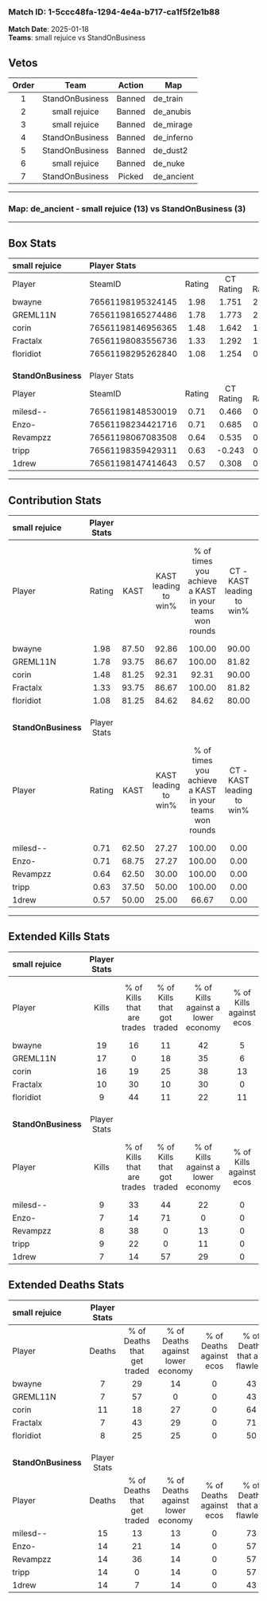 ### Match ID: 1-5ccc48fa-1294-4e4a-b717-ca1f5f2e1b88  
**Match Date**: 2025-01-18  
**Teams**: small rejuice vs StandOnBusiness  

## Vetos  

| Order | Team | Action | Map |
| :---: | :--: | :----: | --- |
| 1 | StandOnBusiness | Banned | de_train |
| 2 | small rejuice | Banned | de_anubis |
| 3 | small rejuice | Banned | de_mirage |
| 4 | StandOnBusiness | Banned | de_inferno |
| 5 | StandOnBusiness | Banned | de_dust2 |
| 6 | small rejuice | Banned | de_nuke |
| 7 | StandOnBusiness | Picked | de_ancient |

---  

### **Map**: de_ancient - small rejuice (13) vs StandOnBusiness (3)  
---  

## Box Stats  

| **small rejuice**   | Player Stats      |        |           |          |       |       |       |         |        |      |     |
| :- | :- | :-: | :-: | :-: | :-: | :-: | :-: | :-: | :-: | :-: | :-: |
| Player              | SteamID           | Rating | CT Rating | T Rating | KAST  |  ADR  | Kills | Assists | Deaths | K/D  | HS% |
| bwayne              | 76561198195324145 |  1.98  |   1.751   |  2.919   | 87.50 | 139.3 |  19   |    6    |   7    | 2.71 | 73  |
| GREML11N            | 76561198165274486 |  1.78  |   1.773   |  2.329   | 93.75 | 95.1  |  17   |    7    |   7    | 2.43 | 64  |
| corin               | 76561198146956365 |  1.48  |   1.642   |  1.261   | 81.25 | 90.6  |  16   |    6    |   11   | 1.45 | 37  |
| Fractalx            | 76561198083556736 |  1.33  |   1.292   |  1.893   | 93.75 | 72.1  |  10   |    7    |   7    | 1.43 | 70  |
| floridiot           | 76561198295262840 |  1.08  |   1.254   |  0.841   | 81.25 | 59.3  |   9   |    3    |   8    | 1.13 | 22  |
|                     |                   |        |           |          |       |       |       |         |        |      |     |
|                     |                   |        |           |          |       |       |       |         |        |      |     |
|                     |                   |        |           |          |       |       |       |         |        |      |     |
| **StandOnBusiness** | Player Stats      |        |           |          |       |       |       |         |        |      |     |
| Player              | SteamID           | Rating | CT Rating | T Rating | KAST  |  ADR  | Kills | Assists | Deaths | K/D  | HS% |
| milesd--            | 76561198148530019 |  0.71  |   0.466   |  0.961   | 62.50 | 58.6  |   9   |    3    |   15   | 0.60 | 44  |
| Enzo-               | 76561198234421716 |  0.71  |   0.685   |  0.861   | 68.75 | 66.7  |   7   |    4    |   14   | 0.50 | 85  |
| Revampzz            | 76561198067083508 |  0.64  |   0.535   |  0.891   | 62.50 | 43.6  |   8   |    2    |   14   | 0.57 | 50  |
| tripp               | 76561198359429311 |  0.63  |  -0.243   |  0.920   | 37.50 | 79.7  |   9   |    3    |   14   | 0.64 | 44  |
| 1drew               | 76561198147414643 |  0.57  |   0.308   |  0.706   | 50.00 | 65.3  |   7   |    4    |   14   | 0.50 | 71  |
---  

## Contribution Stats  

| **small rejuice**   | Player Stats |       |                      |                                                        |                           |                                                             |                          |                                                            |
| :- | :-: | :-: | :-: | :-: | :-: | :-: | :-: | :-: |
| Player              |    Rating    | KAST  | KAST leading to win% | % of times you achieve a KAST in your teams won rounds | CT - KAST leading to win% | CT - % of times you achieve a KAST in your teams won rounds | T - KAST leading to win% | T - % of times you achieve a KAST in your teams won rounds |
| bwayne              |     1.98     | 87.50 |        92.86         |                         100.00                         |           90.00           |                           100.00                            |          100.00          |                           100.00                           |
| GREML11N            |     1.78     | 93.75 |        86.67         |                         100.00                         |           81.82           |                           100.00                            |          100.00          |                           100.00                           |
| corin               |     1.48     | 81.25 |        92.31         |                         92.31                          |           90.00           |                           100.00                            |          100.00          |                           75.00                            |
| Fractalx            |     1.33     | 93.75 |        86.67         |                         100.00                         |           81.82           |                           100.00                            |          100.00          |                           100.00                           |
| floridiot           |     1.08     | 81.25 |        84.62         |                         84.62                          |           80.00           |                            88.89                            |          100.00          |                           75.00                            |
|                     |              |       |                      |                                                        |                           |                                                             |                          |                                                            |
|                     |              |       |                      |                                                        |                           |                                                             |                          |                                                            |
|                     |              |       |                      |                                                        |                           |                                                             |                          |                                                            |
| **StandOnBusiness** | Player Stats |       |                      |                                                        |                           |                                                             |                          |                                                            |
| Player              |    Rating    | KAST  | KAST leading to win% | % of times you achieve a KAST in your teams won rounds | CT - KAST leading to win% | CT - % of times you achieve a KAST in your teams won rounds | T - KAST leading to win% | T - % of times you achieve a KAST in your teams won rounds |
| milesd--            |     0.71     | 62.50 |        27.27         |                         100.00                         |           0.00            |                            0.00                             |          37.50           |                           100.00                           |
| Enzo-               |     0.71     | 68.75 |        27.27         |                         100.00                         |           0.00            |                            0.00                             |          33.33           |                           100.00                           |
| Revampzz            |     0.64     | 62.50 |        30.00         |                         100.00                         |           0.00            |                            0.00                             |          37.50           |                           100.00                           |
| tripp               |     0.63     | 37.50 |        50.00         |                         100.00                         |           0.00            |                            0.00                             |          50.00           |                           100.00                           |
| 1drew               |     0.57     | 50.00 |        25.00         |                         66.67                          |           0.00            |                            0.00                             |          33.33           |                           66.67                            |
---  

## Extended Kills Stats  

| **small rejuice**   | Player Stats |                            |                            |                                    |                         |                              |                                 |                                       |                    |           |
| :- | :-: | :-: | :-: | :-: | :-: | :-: | :-: | :-: | :-: | :-: |
| Player              |    Kills     | % of Kills that are trades | % of Kills that got traded | % of Kills against a lower economy | % of Kills against ecos | % of Kills that are flawless | % of Kills that are close duels | % of Kills that are assisted by flash | Pistol Round Kills | AWP Kills |
| bwayne              |      19      |             16             |             11             |                 42                 |            5            |              53              |                5                |                   0                   |         0          |     5     |
| GREML11N            |      17      |             0              |             18             |                 35                 |            6            |              59              |                6                |                   0                   |         0          |     4     |
| corin               |      16      |             19             |             25             |                 38                 |           13            |              63              |                6                |                   6                   |         0          |     0     |
| Fractalx            |      10      |             30             |             10             |                 30                 |            0            |              40              |                0                |                   0                   |         0          |     1     |
| floridiot           |      9       |             44             |             11             |                 22                 |           11            |              78              |               22                |                   0                   |         0          |     0     |
|                     |              |                            |                            |                                    |                         |                              |                                 |                                       |                    |           |
|                     |              |                            |                            |                                    |                         |                              |                                 |                                       |                    |           |
|                     |              |                            |                            |                                    |                         |                              |                                 |                                       |                    |           |
| **StandOnBusiness** | Player Stats |                            |                            |                                    |                         |                              |                                 |                                       |                    |           |
| Player              |    Kills     | % of Kills that are trades | % of Kills that got traded | % of Kills against a lower economy | % of Kills against ecos | % of Kills that are flawless | % of Kills that are close duels | % of Kills that are assisted by flash | Pistol Round Kills | AWP Kills |
| milesd--            |      9       |             33             |             44             |                 22                 |            0            |              67              |               11                |                   0                   |         1          |     0     |
| Enzo-               |      7       |             14             |             71             |                 0                  |            0            |              57              |                0                |                  14                   |         0          |     2     |
| Revampzz            |      8       |             38             |             0              |                 13                 |            0            |              38              |               25                |                   0                   |         0          |     1     |
| tripp               |      9       |             22             |             0              |                 11                 |            0            |              56              |               11                |                   0                   |         2          |     1     |
| 1drew               |      7       |             14             |             57             |                 29                 |            0            |              57              |               14                |                   0                   |         0          |     0     |
## Extended Deaths Stats  

| **small rejuice**   | Player Stats |                             |                                   |                          |                               |                            |                           |               |
| :- | :-: | :-: | :-: | :-: | :-: | :-: | :-: | :-: |
| Player              |    Deaths    | % of Deaths that get traded | % of Deaths against lower economy | % of Deaths against ecos | % of Deaths that are flawless | % of Deaths that are close | % of Deaths while blinded | Deaths to AWP |
| bwayne              |      7       |             29              |                14                 |            0             |              43               |             29             |             0             |       1       |
| GREML11N            |      7       |             57              |                 0                 |            0             |              43               |             29             |             0             |       0       |
| corin               |      11      |             18              |                27                 |            0             |              64               |             0              |             0             |       1       |
| Fractalx            |      7       |             43              |                29                 |            0             |              71               |             0              |            14             |       1       |
| floridiot           |      8       |             25              |                25                 |            0             |              50               |             13             |             0             |       0       |
|                     |              |                             |                                   |                          |                               |                            |                           |               |
|                     |              |                             |                                   |                          |                               |                            |                           |               |
|                     |              |                             |                                   |                          |                               |                            |                           |               |
| **StandOnBusiness** | Player Stats |                             |                                   |                          |                               |                            |                           |               |
| Player              |    Deaths    | % of Deaths that get traded | % of Deaths against lower economy | % of Deaths against ecos | % of Deaths that are flawless | % of Deaths that are close | % of Deaths while blinded | Deaths to AWP |
| milesd--            |      15      |             13              |                13                 |            0             |              73               |             0              |             0             |       0       |
| Enzo-               |      14      |             21              |                14                 |            0             |              57               |             7              |             0             |       0       |
| Revampzz            |      14      |             36              |                14                 |            0             |              57               |             7              |             7             |       0       |
| tripp               |      14      |              0              |                14                 |            0             |              57               |             14             |             0             |       0       |
| 1drew               |      14      |              7              |                14                 |            0             |              43               |             7              |             0             |       0       |
